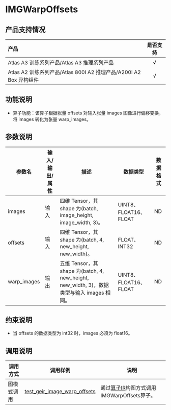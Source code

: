 # IMGWarpOffsets

## 产品支持情况

| 产品                                                         | 是否支持 |
| :----------------------------------------------------------- | :------: |
| <term>Atlas A3 训练系列产品/Atlas A3 推理系列产品</term>     |    √     |
| <term>Atlas A2 训练系列产品/Atlas 800I A2 推理产品/A200I A2 Box 异构组件</term> |    √     |

## 功能说明

- 算子功能：该算子根据张量 offsets 对输入张量 images 图像进行偏移变换，将 images 转化为张量 warp_images。

## 参数说明

| 参数名                 | 输入/输出/属性 | 描述                                                                         | 数据类型                | 数据格式 |
|---------------------|----------|----------------------------------------------------------------------------|---------------------|------|
| images              | 输入       | 四维 Tensor，其 shape 为(batch, image_height, image_width, 3)。                  | UINT8、FLOAT16、FLOAT | ND   |
| offsets             | 输入       | 四维 Tensor，其 shape 为(batch, 4, new_height, new_width)。                      | FLOAT、INT32         | ND   |
| warp_images         | 输出       | 五维 Tensor，其 shape 为(batch, 4, new_height, new_width, 3)，数据类型与输入 images 相同。 | UINT8、FLOAT16、FLOAT             | ND   |


## 约束说明

- 当 offsets 的数据类型为 int32 时，images 必须为 float16。

## 调用说明

| 调用方式 | 调用样例                                                                   | 说明                                                             |
|--------------|------------------------------------------------------------------------|----------------------------------------------------------------|
| 图模式调用 | [test_geir_image_warp_offsets](./examples/test_geir_image_warp_offsets.cpp)   | 通过[算子IR](./op_graph/image_warp_offsets_proto.h)构图方式调用IMGWarpOffsets算子。 |
